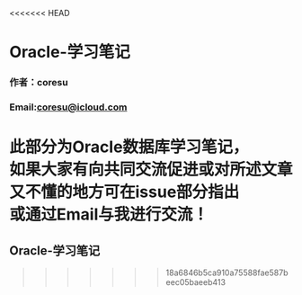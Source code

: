 <<<<<<< HEAD
# Oracle-学习笔记
### 作者：coresu
### Email:coresu@icloud.com

此部分为Oracle数据库学习笔记，  
如果大家有向共同交流促进或对所述文章又不懂的地方可在issue部分指出  
或通过Email与我进行交流！  
=======
## Oracle-学习笔记
>>>>>>> 18a6846b5ca910a75588fae587beec05baeeb413
